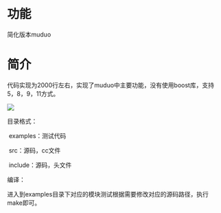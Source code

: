 # 功能

简化版本muduo

# 简介

代码实现为2000行左右，实现了muduo中主要功能，没有使用boost库，支持5，8，9，11方式。

![](C:\Users\Administrator\Desktop\1365581789_3309.PNG)

目录格式：

​    examples：测试代码

​    src：源码，cc文件

​    include：源码，头文件

编译：

​    进入到examples目录下对应的模块测试根据需要修改对应的源码路径，执行make即可。